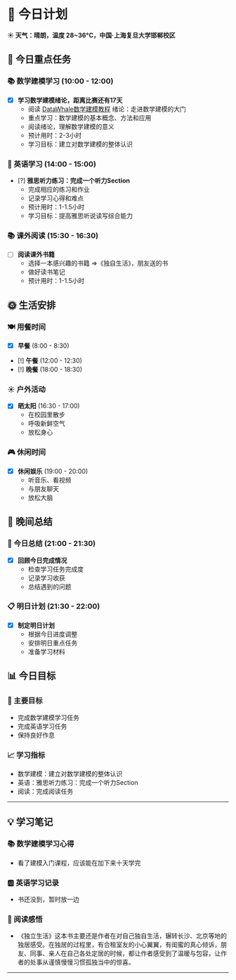 # 📅 今日计划

**☀️ 天气：晴朗，温度 28~36°C，中国·上海复旦大学邯郸校区**

## 🎯 今日重点任务

### 📚 数学建模学习 (10:00 - 12:00)
- [x] **学习数学建模绪论，距离比赛还有17天**
  - 阅读 [DataWhale数学建模教程](https://datawhalechina.github.io/intro-mathmodel/#/) 绪论：走进数学建模的大门
  - 重点学习：数学建模的基本概念、方法和应用
  - 阅读绪论，理解数学建模的意义
  - 预计用时：2-3小时
  - 学习目标：建立对数学建模的整体认识

### 📖 英语学习 (14:00 - 15:00)
- [?] **雅思听力练习：完成一个听力Section**
  - 完成相应的练习和作业
  - 记录学习心得和难点
  - 预计用时：1-1.5小时
  - 学习目标：提高雅思听说读写综合能力

### 📚 课外阅读 (15:30 - 16:30)
- [ ] **阅读课外书籍**
  - 选择一本感兴趣的书籍 =>《独自生活》，朋友送的书
  - 做好读书笔记
  - 预计用时：1-1.5小时

## 🌞 生活安排

### 🍽️ 用餐时间
- [x] **早餐** (8:00 - 8:30)
- [!] **午餐** (12:00 - 12:30)
- [!] **晚餐** (18:00 - 18:30)

### ☀️ 户外活动
- [x] **晒太阳** (16:30 - 17:00)
  - 在校园里散步
  - 呼吸新鲜空气
  - 放松身心

### 🎮 休闲时间
- [x] **休闲娱乐** (19:00 - 20:00)
  - 听音乐、看视频
  - 与朋友聊天
  - 放松大脑

## 🌙 晚间总结

### 📝 今日总结 (21:00 - 21:30)
- [x] **回顾今日完成情况**
  - 检查学习任务完成度
  - 记录学习收获
  - 总结遇到的问题

### 📋 明日计划 (21:30 - 22:00)
- [x] **制定明日计划**
  - 根据今日进度调整
  - 安排明日重点任务
  - 准备学习材料

## 📊 今日目标

### 🎯 主要目标
- 完成数学建模学习任务
- 完成英语学习任务
- 保持良好作息

### 📈 学习指标
- 数学建模：建立对数学建模的整体认识
- 英语：雅思听力练习：完成一个听力Section
- 阅读：完成阅读任务

---

## 💡 学习笔记

### 📚 数学建模学习心得
- 看了建模入门课程，应该能在加下来十天学完

### 🆎 英语学习记录
- 书还没到，暂时放一边

### 📖 阅读感悟
- 《独立生活》这本书主要还是作者在对自己独自生活，辗转长沙、北京等地的独居感受。在独居的过程里，有合租室友的小心翼翼，有闺蜜的真心倾诉，朋友、同事、亲人在自己各处定居的时候，都让作者感受到了温暖与包容，让作者的处事从谨慎慢慢习惯孤独当中的惊喜。

---
